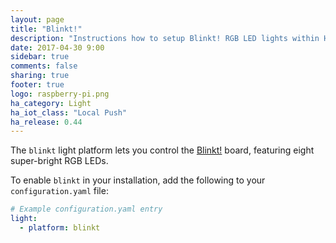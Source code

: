 ```yaml
---
layout: page
title: "Blinkt!"
description: "Instructions how to setup Blinkt! RGB LED lights within Home Assistant."
date: 2017-04-30 9:00
sidebar: true
comments: false
sharing: true
footer: true
logo: raspberry-pi.png
ha_category: Light
ha_iot_class: "Local Push"
ha_release: 0.44
---
```


The `blinkt` light platform lets you control the [Blinkt!](https://shop.pimoroni.com/products/blinkt) board, featuring eight super-bright RGB LEDs.

To enable `blinkt` in your installation, add the following to your `configuration.yaml` file:

```yaml
# Example configuration.yaml entry
light:
  - platform: blinkt
```
